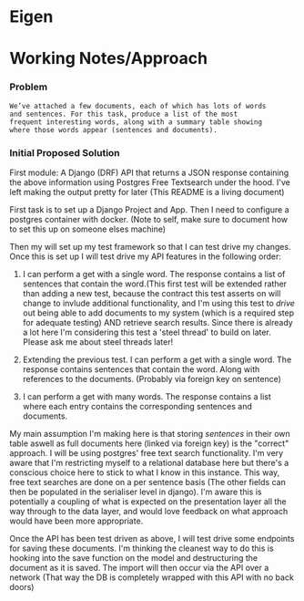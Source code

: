 # Eigen

# Working Notes/Approach

### Problem 
    We’ve attached a few documents, each of which has lots of words 
    and sentences. For this task, produce a list of the most 
    frequent interesting words, along with a summary table showing 
    where those words appear (sentences and documents).

### Initial Proposed Solution

First module: A Django (DRF) API that returns a JSON response containing the above information using Postgres Free Textsearch under the hood. I've left making the output pretty for later (This README is a living document)

First task is to set up a Django Project and App. Then I need to configure a postgres container with docker. (Note to self, make sure to document how to set this up on someone elses machine) 

Then my will set up my test framework so that I can test drive my changes. Once this is set up I will test drive my 
API features in the following order:
1) I can perform a get with a single word. The response contains a list of sentences that contain the word.(This first test will be extended rather than adding a new test, because the contract this test asserts on will change to invlude additional functionality, and I'm using this test to *drive* out being able to add documents to my system (which is a required step for adequate testing) AND retrieve search results. Since there is already a lot here I'm considering this test a 'steel thread' to build on later. Please ask me about steel threads later!

1) Extending the previous test. I can perform a get with a single word. The response contains sentences that contain the word. Along with references to the documents. (Probably via foreign key on sentence)
1) I can perform a get with many words. The response contains a list where each entry contains the corresponding sentences and documents.

My main assumption I'm making here is that storing *sentences* in their own table aswell as full documents here (linked via foreign key) is the "correct" approach. I will be using postgres' free text search functionality. I'm very aware that I'm restricting myself to a relational database here but there's a conscious choice here to stick to what I know in this instance. This way, free text searches are done on a per sentence basis (The other fields can then be populated in the serialiser level in django). I'm aware this is potentially a coupling of what is expected on the presentation layer all the way through to the data layer, and would love feedback on what approach would have been more appropriate.

Once the API has been test driven as above, I will test drive some endpoints for saving these documents. I'm thinking the cleanest way to do this is hooking into the save function on the model and destructuring the document as it is saved.
The import will then occur via the API over a network (That way the DB is completely wrapped with this API with no back doors)

